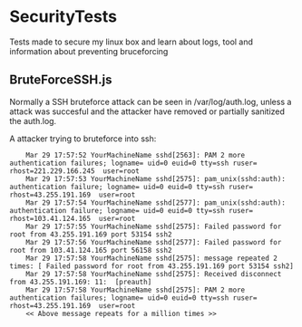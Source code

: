 # SecurityTests
Tests made to secure my linux box and learn about logs, tool and information about preventing bruceforcing


## BruteForceSSH.js
Normally a SSH bruteforce attack can be seen in /var/log/auth.log, unless a attack was succesful and the attacker have removed or partially sanitized the auth.log. 

A attacker trying to bruteforce into ssh:

        Mar 29 17:57:52 YourMachineName sshd[2563]: PAM 2 more authentication failures; logname= uid=0 euid=0 tty=ssh ruser= rhost=221.229.166.245  user=root
        Mar 29 17:57:53 YourMachineName sshd[2575]: pam_unix(sshd:auth): authentication failure; logname= uid=0 euid=0 tty=ssh ruser= rhost=43.255.191.169  user=root
        Mar 29 17:57:54 YourMachineName sshd[2577]: pam_unix(sshd:auth): authentication failure; logname= uid=0 euid=0 tty=ssh ruser= rhost=103.41.124.165  user=root
        Mar 29 17:57:55 YourMachineName sshd[2575]: Failed password for root from 43.255.191.169 port 53154 ssh2
        Mar 29 17:57:56 YourMachineName sshd[2577]: Failed password for root from 103.41.124.165 port 56158 ssh2
        Mar 29 17:57:58 YourMachineName sshd[2575]: message repeated 2 times: [ Failed password for root from 43.255.191.169 port 53154 ssh2]
        Mar 29 17:57:58 YourMachineName sshd[2575]: Received disconnect from 43.255.191.169: 11:  [preauth]
        Mar 29 17:57:58 YourMachineName sshd[2575]: PAM 2 more authentication failures; logname= uid=0 euid=0 tty=ssh ruser= rhost=43.255.191.169  user=root
        << Above message repeats for a million times >>
  


